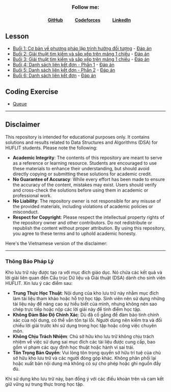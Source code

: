 <div align="center">
  <h3>Follow me: </h3>
</div>

<div align="center">
  <p>
    <img src="https://github.com/k1enn/Web_Programming/blob/main/Buoi1/Bai01/images/github.png" alt="GitHub Logo" width="20" height="20" />
    <strong><a href="https://github.com/k1enn" target="_blank">GitHub</a></strong>
    <img style="padding-left: 10px;" src="https://github.com/k1enn/Web_Programming/blob/main/Buoi1/Bai01/images/codeforces.png" alt="Codeforces Logo" width="20" height="20" />
    <strong><a href="https://codeforces.com/profile/dinhtrungkien" target="_blank">Codeforces</a></strong>
    <img style="padding-left: 10px;" src="https://github.com/k1enn/Web_Programming/blob/main/Buoi1/Bai01/images/linkedin.png" alt="LinkedIn Logo" width="20" height="20" />
    <strong><a href="https://www.linkedin.com/in/k1enn/" target="_blank">LinkedIn</a></strong>
  </p>
</div>

## Lesson
- [Buổi 1: Cơ bản về phương pháp lập trình hướng đối tượng](https://github.com/k1enn/DSA/blob/main/Buoi1/buoi1.md) - [Đáp án](https://github.com/k1enn/DSA/tree/main/Buoi1)
- [Buổi 2: Giải thuật tìm kiếm và sắp xếp trên mảng 1 chiều](https://github.com/k1enn/DSA/blob/main/Buoi2/buoi2.md) - [Đáp án](https://github.com/k1enn/DSA/tree/main/Buoi2)
- [Buổi 3: Giải thuật tìm kiếm và sắp xếp trên mảng 1 chiều](https://github.com/k1enn/DSA/blob/main/Buoi3/buoi3.md) - [Đáp án](https://github.com/k1enn/DSA/tree/main/Buoi3)
- [Buổi 4: Danh sách liên kết đơn - Phần 1](https://github.com/k1enn/DSA/blob/main/Buoi4/buoi4.md) - [Đáp án](https://github.com/k1enn/DSA/tree/main/Buoi4)
- [Buổi 5: Danh sách liên kết đơn - Phần 2](https://github.com/k1enn/DSA/blob/main/Buoi5/buoi5.md) - [Đáp án](https://github.com/k1enn/DSA/tree/main/Buoi5)
- [Buổi 6: Danh sách liên kết đơn](https://github.com/k1enn/DSA/blob/main/Buoi6/buoi6.md) - [Đáp án](https://github.com/k1enn/DSA/tree/main/Buoi6)

## Coding Exercise
- [Queue](https://github.com/k1enn/DSA/blob/main/Quiz/Queue/Readme.md)

---

## Disclaimer
This repository is intended for educational purposes only. It contains solutions and results related to Data Structures and Algorithms (DSA) for HUFLIT students. Please note the following:

- **Academic Integrity**: The contents of this repository are meant to serve as a reference or learning resource. Students are encouraged to use these materials to enhance their understanding, but should avoid directly copying or submitting these solutions for academic credit.
- **No Guarantee of Accuracy**: While every effort has been made to ensure the accuracy of the content, mistakes may exist. Users should verify and cross-check the solutions before using them in academic or professional work.
- **No Liability**: The repository owner is not responsible for any misuse of the provided materials, including violations of academic policies or misconduct.
- **Respect for Copyright**: Please respect the intellectual property rights of the repository owner and other contributors. Do not redistribute or republish the content without proper attribution.
By using this repository, you agree to these terms and to uphold academic honesty.

Here's the Vietnamese version of the disclaimer:

---

### Thông Báo Pháp Lý

Kho lưu trữ này được tạo ra với mục đích giáo dục. Nó chứa các kết quả và lời giải liên quan đến Cấu trúc Dữ liệu và Giải thuật (DSA) dành cho sinh viên HUFLIT. Xin lưu ý các điểm sau:

- **Trung Thực Học Thuật**: Nội dung của kho lưu trữ này nhằm mục đích làm tài liệu tham khảo hoặc hỗ trợ học tập. Sinh viên nên sử dụng những tài liệu này để nâng cao sự hiểu biết của mình, nhưng không nên sao chép trực tiếp hoặc nộp các lời giải này để tính điểm học tập.
- **Không Đảm Bảo Độ Chính Xác**: Dù đã cố gắng để đảm bảo tính chính xác của nội dung, có thể vẫn tồn tại lỗi. Người dùng nên kiểm tra và đối chiếu lời giải trước khi sử dụng trong học tập hoặc công việc chuyên môn.
- **Không Chịu Trách Nhiệm**: Chủ sở hữu kho lưu trữ không chịu trách nhiệm về việc sử dụng sai mục đích các tài liệu được cung cấp, bao gồm vi phạm các quy định học thuật hoặc hành vi sai trái.
- **Tôn Trọng Bản Quyền**: Vui lòng tôn trọng quyền sở hữu trí tuệ của chủ sở hữu kho lưu trữ và các người đóng góp khác. Không phân phối lại hoặc xuất bản nội dung mà không có sự cho phép hoặc ghi nguồn đầy đủ.

Khi sử dụng kho lưu trữ này, bạn đồng ý với các điều khoản trên và cam kết giữ vững sự trung thực trong học tập.
